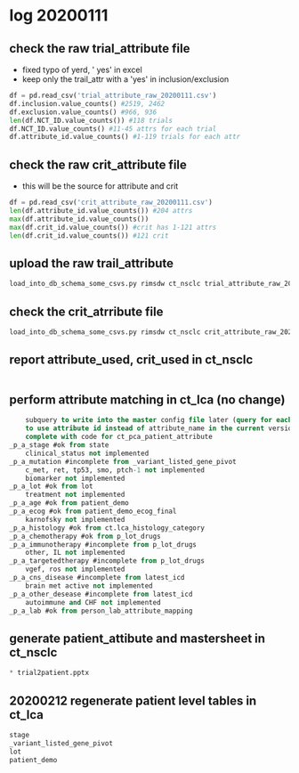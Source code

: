 # log 20200111

## check the raw trial_attribute file
* fixed typo of yerd, ' yes' in excel
* keep only the trail_attr with a 'yes' in inclusion/exclusion
```python
df = pd.read_csv('trial_attribute_raw_20200111.csv')
df.inclusion.value_counts() #2519, 2462
df.exclusion.value_counts() #966, 936 
len(df.NCT_ID.value_counts()) #118 trials
df.NCT_ID.value_counts() #11-45 attrs for each trial
df.attribute_id.value_counts() #1-119 trials for each attr
```

## check the raw crit_attribute file
* this will be the source for attribute and crit
```python
df = pd.read_csv('crit_attribute_raw_20200111.csv')
len(df.attribute_id.value_counts()) #204 attrs
max(df.attribute_id.value_counts())
max(df.crit_id.value_counts()) #crit has 1-121 attrs
len(df.crit_id.value_counts()) #121 crit
```
## upload the raw trail_attribute
```bash
load_into_db_schema_some_csvs.py rimsdw ct_nsclc trial_attribute_raw_20200111.csv -d
```

## check the crit_atrribute file
```bash
load_into_db_schema_some_csvs.py rimsdw ct_nsclc crit_attribute_raw_20200111.csv -d
```
## report attribute_used, crit_used in ct_nsclc 
```trial2patient.sql
```


## perform attribute matching in ct_lca (no change)
```ct_lca_to_attribute.sql
    subquery to write into the master config file later (query for each attribute)
    to use attribute id instead of attribute_name in the current version
    complete with code for ct_pca_patient_attribute
_p_a_stage #ok from state
    clinical_status not implemented
_p_a_mutation #incomplete from _variant_listed_gene_pivot
    c_met, ret, tp53, smo, ptch-1 not implemented
    biomarker not implemented
_p_a_lot #ok from lot
    treatment not implemented
_p_a_age #ok from patient_demo
_p_a_ecog #ok from patient_demo_ecog_final
    karnofsky not implemented
_p_a_histology #ok from ct.lca_histology_category
_p_a_chemotherapy #ok from p_lot_drugs
_p_a_immunotherapy #incomplete from p_lot_drugs
    other, IL not implemented
_p_a_targetedtherapy #incomplete from p_lot_drugs
    vgef, ros not implemented
_p_a_cns_disease #incomplete from latest_icd
    brain met active not implemented
_p_a_other_desease #incomplete from latest_icd
    autoimmune and CHF not implemented
_p_a_lab #ok from person_lab_attribute_mapping
```
## generate patient_attibute and mastersheet in ct_nsclc
```trial2patient.sql
* trial2patient.pptx
```

## 20200212 regenerate patient level tables in ct_lca
```ct_lca.sql
stage
_variant_listed_gene_pivot
lot
patient_demo
```



